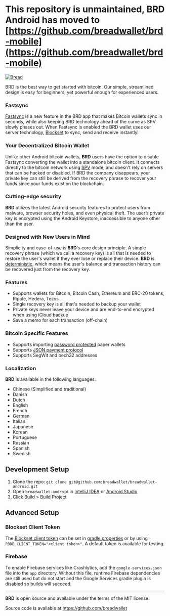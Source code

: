 # This repository is unmaintained, BRD Android has moved to [https://github.com/breadwallet/brd-mobile](https://github.com/breadwallet/brd-mobile)

[![Bread](/images/top-logo.png)](https://play.google.com/store/apps/details?id=com.breadwallet)

BRD is the best way to get started with bitcoin. Our simple, streamlined design is easy for beginners, yet powerful enough for experienced users.

### Fastsync
[Fastsync](https://brd.com/blog/fastsync-explained) is a new feature in the BRD app that makes Bitcoin wallets sync in seconds, while also keeping BRD technology ahead of the curve as SPV slowly phases out. When Fastsync is enabled the BRD wallet uses our server technology, [Blockset](https://docs.blockset.com/) to sync, send and receive instantly!

### Your Decentralized Bitcoin Wallet

Unlike other Android bitcoin wallets, **BRD** users have the option to disable Fastsync converting the wallet into a standalone bitcoin client. It connects directly to the bitcoin network using [SPV](https://en.bitcoin.it/wiki/Thin_Client_Security#Header-Only_Clients) mode, and doesn't rely on servers that can be hacked or disabled. If BRD the company disappears, your private key can still be derived from the recovery phrase to recover your funds since your funds exist on the blockchain.

### Cutting-edge security

**BRD** utilizes the latest Android security features to protect users from malware, browser security holes, and even physical theft. The user’s private key is encrypted using the Android Keystore, inaccessible to anyone other than the user.

### Designed with New Users in Mind

Simplicity and ease-of-use is **BRD**'s core design principle. A simple recovery phrase (which we call a recovery key) is all that is needed to restore the user's wallet if they ever lose or replace their device. **BRD** is [deterministic](https://github.com/bitcoin/bips/blob/master/bip-0032.mediawiki), which means the user's balance and transaction history can be recovered just from the recovery key.

### Features

- Supports wallets for Bitcoin, Bitcoin Cash, Ethereum and ERC-20 tokens, Ripple, Hedera, Tezos
- Single recovery key is all that's needed to backup your wallet
- Private keys never leave your device and are end-to-end encrypted when using iCloud backup
- Save a memo for each transaction (off-chain)

### Bitcoin Specific Features
- Supports importing [password protected](https://github.com/bitcoin/bips/blob/master/bip-0038.mediawiki) paper wallets
- Supports [JSON payment protocol](https://bitpay.com/docs/payment-protocol)
- Supports SegWit and bech32 addresses

### Localization

**BRD** is available in the following languages:

- Chinese (Simplified and traditional)
- Danish
- Dutch
- English
- French
- German
- Italian
- Japanese
- Korean
- Portuguese
- Russian
- Spanish
- Swedish

## Development Setup

1. Clone the repo: `git clone git@github.com:breadwallet/breadwallet-android.git`
2. Open `breadwallet-android` in [IntelliJ IDEA](https://www.jetbrains.com/idea/download/) or [Android Studio](https://developer.android.com/studio)
3. Click Build > Build Project

## Advanced Setup

### Blockset Client Token

The [Blockset client token](https://blockset.com/docs/v1/tools/authentication) can be set in [gradle.properties](gradle.properties) or by using `-PBDB_CLIENT_TOKEN="<client token>"`.
A default token is available for testing.

### Firebase

To enable Firebase services like Crashlytics, add the `google-services.json` file into the `app` directory.
Without this file, runtime Firebase dependencies are still used but do not start and the Google Services gradle plugin is disabled so builds will succeed.

---

**BRD** is open source and available under the terms of the MIT license.

Source code is available at https://github.com/breadwallet
